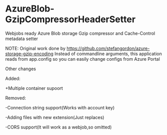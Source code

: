 # AzureBlob-GzipCompressorHeaderSetter
Webjobs ready Azure Blob storage Gzip compressor and Cache-Control metadata setter

NOTE: Original work done by https://github.com/stefangordon/azure-storage-gzip-encoding
Instead of commandline arguments, this application reads from app.config so you can easily change configs from Azure Portal


Other changes

Added: 

+Multiple container supoort

Removed:

-Connection string support(Works with account key)

-Adding files with new extension(Just replaces)

-CORS support(It will work as a webjob,so omitted)
